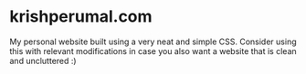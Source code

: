 krishperumal.com
================

My personal website built using a very neat and simple CSS.
Consider using this with relevant modifications in case you also want a website that is clean and uncluttered :) 
